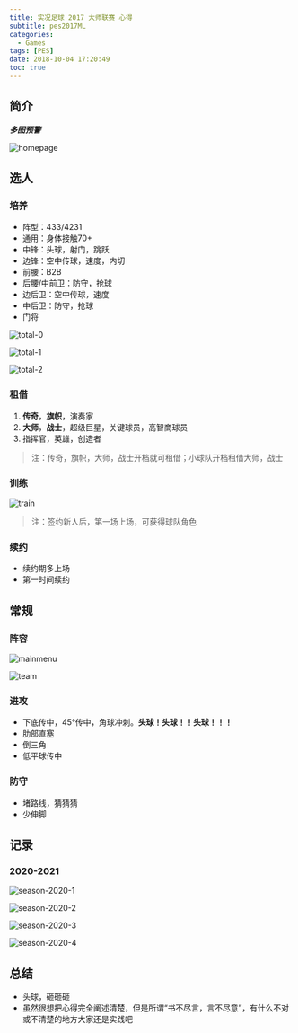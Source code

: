 ```yaml
---
title: 实况足球 2017 大师联赛 心得
subtitle: pes2017ML
categories:
  - Games
tags: [PES]
date: 2018-10-04 17:20:49
toc: true
---
```

## 简介
_**多图预警**_

<!-- more -->

![homepage](https://www.wailian.work/images/2018/10/04/homepage-min.png)

## 选人
### 培养
- 阵型：433/4231
- 通用：身体接触70+
- 中锋：头球，射门，跳跃
- 边锋：空中传球，速度，内切
- 前腰：B2B
- 后腰/中前卫：防守，抢球
- 边后卫：空中传球，速度
- 中后卫：防守，抢球
- 门将

![total-0](https://www.wailian.work/images/2018/10/04/total-0-min.png)

![total-1](https://www.wailian.work/images/2018/10/04/total-1-min.png)

![total-2](https://www.wailian.work/images/2018/10/04/total-2-min.png)

### 租借
1. **传奇**，**旗帜**，演奏家
1. **大师**，**战士**，超级巨星，关键球员，高智商球员
1. 指挥官，英雄，创造者

>注：传奇，旗帜，大师，战士开档就可租借；小球队开档租借大师，战士

### 训练
![train](https://www.wailian.work/images/2018/10/04/train-min.png)

>注：签约新人后，第一场上场，可获得球队角色

### 续约
- 续约期多上场
- 第一时间续约

## 常规
### 阵容
![mainmenu](https://www.wailian.work/images/2018/10/05/mainmenu-min.png)

![team](http://www.wailian.work/images/2018/10/04/team-min.png)

### 进攻
- 下底传中，45°传中，角球冲刺。**头球！头球！！头球！！！**
- 肋部直塞
- 倒三角
- 低平球传中

### 防守
- 堵路线，猜猜猜
- 少伸脚

## 记录
### 2020-2021
![season-2020-1](http://www.wailian.work/images/2018/10/04/season-2020-1-min.png)

![season-2020-2](http://www.wailian.work/images/2018/10/04/season-2020-2-min.png)

![season-2020-3](http://www.wailian.work/images/2018/10/04/season-2020-3-min.png)

![season-2020-4](http://www.wailian.work/images/2018/10/04/season-2020-4-min.png)

## 总结
- 头球，砸砸砸
- 虽然很想把心得完全阐述清楚，但是所谓“书不尽言，言不尽意”，有什么不对或不清楚的地方大家还是实践吧